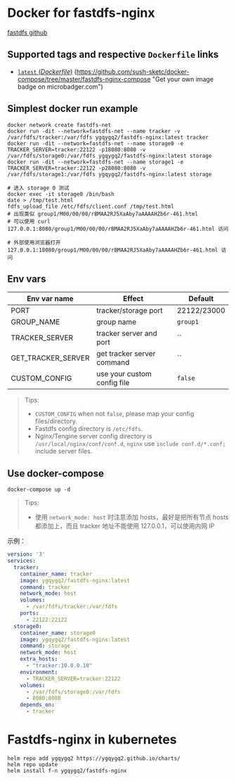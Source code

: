 # Docker for fastdfs-nginx

[fastdfs github](https://github.com/happyfish100/fastdfs)

## Supported tags and respective `Dockerfile` links

- [`latest` (*Dockerfile*)](https://github.com/sush-sketc/docker-compose/tree/master/fastdfs-nginx-compose/Dockerfile) (https://github.com/sush-sketc/docker-compose/tree/master/fastdfs-nginx-compose "Get your own image badge on microbadger.com")

## Simplest docker run example

```
docker network create fastdfs-net
docker run -dit --network=fastdfs-net --name tracker -v /var/fdfs/tracker:/var/fdfs ygqygq2/fastdfs-nginx:latest tracker
docker run -dit --network=fastdfs-net --name storage0 -e TRACKER_SERVER=tracker:22122 -p18080:8080 -v /var/fdfs/storage0:/var/fdfs ygqygq2/fastdfs-nginx:latest storage
docker run -dit --network=fastdfs-net --name storage1 -e TRACKER_SERVER=tracker:22122 -p28080:8080 -v /var/fdfs/storage1:/var/fdfs ygqygq2/fastdfs-nginx:latest storage

# 进入 storage 0 测试
docker exec -it storage0 /bin/bash
date > /tmp/test.html
fdfs_upload_file /etc/fdfs/client.conf /tmp/test.html
# 出现类似 group1/M00/00/00/rBMAA2RJ5XaAby7aAAAAHZb6r-461.html
# 可以使用 curl 127.0.0.1:8080/group1/M00/00/00/rBMAA2RJ5XaAby7aAAAAHZb6r-461.html 访问

# 外部使用浏览器打开 127.0.0.1:18080/group1/M00/00/00/rBMAA2RJ5XaAby7aAAAAHZb6r-461.html 访问
```

## Env vars
|Env var name       |Effect                      |Default    |
|-------------------|----------------------------|-----------|
|PORT               |tracker/storage port        |22122/23000|
|GROUP_NAME         |group name                  |`group1`   |
|TRACKER_SERVER     |tracker server and port     |``         |
|GET_TRACKER_SERVER |get tracker server command  |``         |
|CUSTOM_CONFIG      |use your custom config file |`false`    |

> Tips:
> * `CUSTOM_CONFIG` when not `false`, please map your config files/directory.
> * Fastdfs config directory is `/etc/fdfs`.
> * Nginx/Tengine server config directory is `/usr/local/nginx/conf/conf.d`, `nginx` use `include conf.d/*.conf;` include server files.

## Use docker-compose

```
docker-compose up -d
```

> Tips:
> * 使用 `network_mode: host` 时注意添加 hosts，最好是把所有节点 hosts 都添加上，而且 tracker 地址不能使用 127.0.0.1，可以使用内网 IP

示例：
```yaml
version: '3'
services:
  tracker:
    container_name: tracker
    image: ygqygq2/fastdfs-nginx:latest
    command: tracker
    network_mode: host
    volumes:
      - /var/fdfs/tracker:/var/fdfs
    ports:
      - 22122:22122
  storage0:
    container_name: storage0
    image: ygqygq2/fastdfs-nginx:latest
    command: storage
    network_mode: host
    extra_hosts:
      - "tracker:10.0.0.10"
    environment:
      - TRACKER_SERVER=tracker:22122
    volumes:
      - /var/fdfs/storage0:/var/fdfs
      - 8080:8080
    depends_on:
      - tracker
```

# Fastdfs-nginx in kubernetes
```
helm repo add ygqygq2 https://ygqygq2.github.io/charts/
helm repo update
helm install f-n ygqygq2/fastdfs-nginx
```

